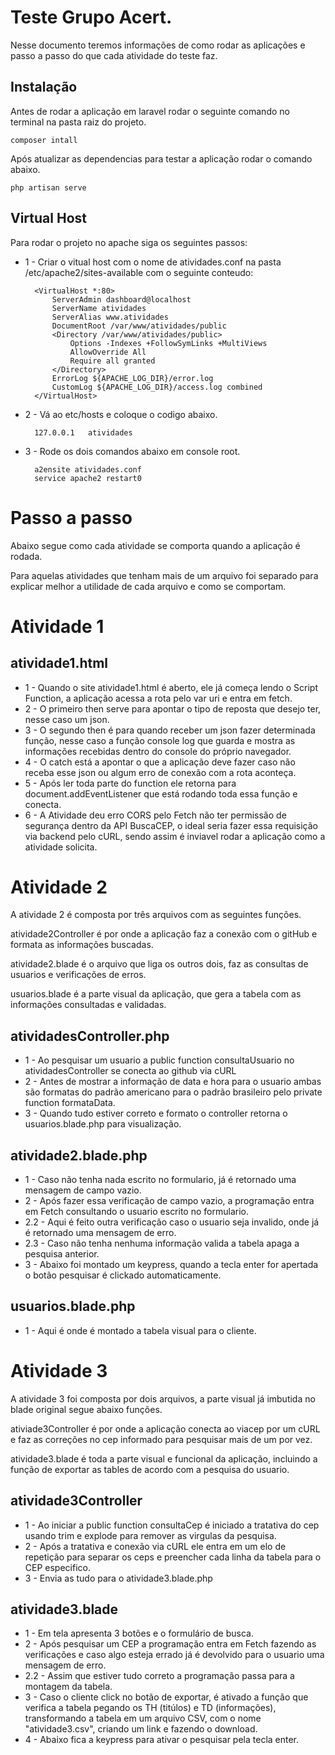 # Teste Grupo Acert.

Nesse documento teremos informações de como rodar as aplicações e passo a passo do que cada atividade do teste faz.

## Instalação

Antes de rodar a aplicação em laravel rodar o seguinte comando no terminal na pasta raiz do projeto.

	composer intall

Após atualizar as dependencias para testar a aplicação rodar o comando abaixo.

	php artisan serve

## Virtual Host

Para rodar o projeto no apache siga os seguintes passos:

- 1 - Criar o vitual host com o nome de atividades.conf na pasta /etc/apache2/sites-available com o seguinte conteudo:

		<VirtualHost *:80>
			ServerAdmin dashboard@localhost
			ServerName atividades
			ServerAlias www.atividades
			DocumentRoot /var/www/atividades/public
			<Directory /var/www/atividades/public>
				Options -Indexes +FollowSymLinks +MultiViews
				AllowOverride All
				Require all granted
			</Directory>
			ErrorLog ${APACHE_LOG_DIR}/error.log
			CustomLog ${APACHE_LOG_DIR}/access.log combined
		</VirtualHost>

- 2 - Vá ao etc/hosts e coloque o codigo abaixo.

		127.0.0.1	atividades

- 3 - Rode os dois comandos abaixo em console root.

		a2ensite atividades.conf
		service apache2 restart0

# Passo a passo
Abaixo segue como cada atividade se comporta quando a aplicação é rodada.

Para aquelas atividades que tenham mais de um arquivo foi separado para explicar melhor a utilidade de cada arquivo e como se comportam.

# Atividade 1
## atividade1.html
- 1 - Quando o site atividade1.html é aberto, ele já começa lendo o Script Function, a aplicação acessa a rota pelo var uri e entra em fetch.
- 2 - O primeiro then serve para apontar o tipo de reposta que desejo ter, nesse caso um json.
- 3 - O segundo then é para quando receber um json fazer determinada função, nesse caso a função console log que guarda e mostra as informações recebidas dentro do console do próprio navegador.
- 4 - O catch está a apontar o que a aplicação deve fazer caso não receba esse json ou algum erro de conexão com a rota aconteça.
- 5 - Após ler toda parte do function ele retorna para document.addEventListener que está rodando toda essa função e conecta.
- 6 - A Atividade deu erro CORS pelo Fetch não ter permissão de segurança dentro da API BuscaCEP, o ideal seria fazer essa requisição via backend pelo cURL, sendo assim é inviavel rodar a aplicação como a atividade solicita.

# Atividade 2
A atividade 2 é composta por três arquivos com as seguintes funções.

atividade2Controller é por onde a aplicação faz a conexão com o gitHub e formata as informações buscadas.

atividade2.blade é o arquivo que liga os outros dois, faz as consultas de usuarios e verificações de erros.

usuarios.blade é a parte visual da aplicação, que gera a tabela com as informações consultadas e validadas.

## atividadesController.php

- 1 - Ao pesquisar um usuario a public function consultaUsuario no atividadesController se conecta ao github via cURL
- 2 - Antes de mostrar a informação de data e hora para o usuario ambas são formatas do padrão americano para o padrão brasileiro pelo private function formataData.
- 3 - Quando tudo estiver correto e formato o controller retorna o usuarios.blade.php para visualização.

## atividade2.blade.php

- 1 - Caso não tenha nada escrito no formulario, já é retornado uma mensagem de campo vazio.
- 2 - Após fazer essa verificação de campo vazio, a programação entra em Fetch consultando o usuario escrito no formulario.
- 2.2 - Aqui é feito outra verificação caso o usuario seja invalido, onde já é retornado uma mensagem de erro.
- 2.3 - Caso não tenha nenhuma informação valida a tabela apaga a pesquisa anterior.
- 3 - Abaixo foi montado um keypress, quando a tecla enter for apertada o botão pesquisar é clickado automaticamente.

## usuarios.blade.php

- 1 - Aqui é onde é montado a tabela visual para o cliente.

# Atividade 3
A atividade 3 foi composta por dois arquivos, a parte visual já imbutida no blade original segue abaixo funções.

ativiade3Controller é por onde a aplicação conecta ao viacep por um cURL e faz as correções no cep informado para pesquisar mais de um por vez.

atividade3.blade é toda a parte visual e funcional da aplicação, incluindo a função de exportar as tables de acordo com a pesquisa do usuario.

## atividade3Controller

- 1 - Ao iniciar a public function consultaCep é iniciado a tratativa do cep usando trim e explode para remover as virgulas da pesquisa.
- 2 - Após a tratativa e conexão via cURL ele entra em um elo de repetição para separar os ceps e preencher cada linha da tabela para o CEP especifico.
- 3 - Envia as tudo para o atividade3.blade.php

## atividade3.blade

- 1 - Em tela apresenta 3 botões e o formulário de busca.
- 2 - Após pesquisar um CEP a programação entra em Fetch fazendo as verificações e caso algo esteja errado já é devolvido para o usuario uma mensagem de erro.
- 2.2 - Assim que estiver tudo correto a programação passa para a montagem da tabela.
- 3 - Caso o cliente click no botão de exportar, é ativado a função que verifica a tabela pegando os TH (titúlos) e TD (informações), transformando a tabela em um arquivo CSV, com o nome "atividade3.csv", criando um link e fazendo o download.
- 4 - Abaixo fica a keypress para ativar o pesquisar pela tecla enter.
